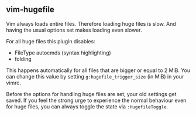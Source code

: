 vim-hugefile
------------

Vim always loads entire files. Therefore loading huge files is slow. And having
the usual options set makes loading even slower.

For all huge files this plugin disables:

* FileType autocmds (syntax highlighting)
* folding

This happens automatically for all files that are bigger or equal to 2 MiB. You
can change this value by setting `g:hugefile_trigger_size` (in MiB) in your
vimrc.

Before the options for handling huge files are set, your old settings get saved.
If you feel the strong urge to experience the normal behaviour even for huge
files, you can always toggle the state via `:HugefileToggle`.
